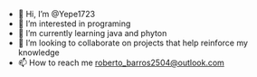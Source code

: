 - 👋 Hi, I’m @Yepe1723
- 👀 I’m interested in programing
- 🌱 I’m currently learning java and phyton
- 💞️ I’m looking to collaborate on projects that help reinforce my knowledge
- 📫 How to reach me roberto_barros2504@outlook.com

<!---
Yepe1723/Yepe1723 is a ✨ special ✨ repository because its `README.md` (this file) appears on your GitHub profile.
You can click the Preview link to take a look at your changes.
--->
